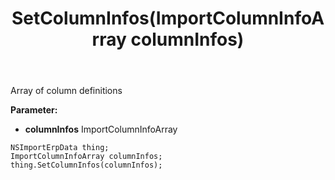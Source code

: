 ﻿---
uid: crmscript_ref_NSImportErpData_SetColumnInfos
title: SetColumnInfos(ImportColumnInfoArray columnInfos)
intellisense: NSImportErpData.SetColumnInfos
keywords: NSImportErpData, GetColumnInfos
so.topic: reference
---

Array of column definitions

**Parameter:** 
 - **columnInfos** ImportColumnInfoArray

```crmscript
NSImportErpData thing;
ImportColumnInfoArray columnInfos;
thing.SetColumnInfos(columnInfos);
```

